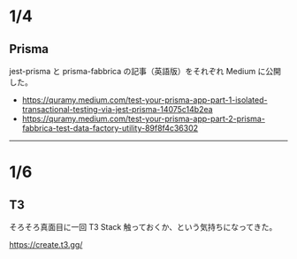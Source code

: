 # 1/4

## Prisma

jest-prisma と prisma-fabbrica の記事（英語版）をそれぞれ Medium に公開した。

- https://quramy.medium.com/test-your-prisma-app-part-1-isolated-transactional-testing-via-jest-prisma-14075c14b2ea
- https://quramy.medium.com/test-your-prisma-app-part-2-prisma-fabbrica-test-data-factory-utility-89f8f4c36302

---

# 1/6

## T3

そろそろ真面目に一回 T3 Stack 触っておくか、という気持ちになってきた。

https://create.t3.gg/
